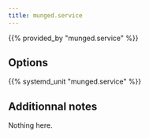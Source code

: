 ```yaml
---
title: munged.service
---
```


{{% provided_by "munged.service" %}}

## Options

{{% systemd_unit "munged.service" %}}

## Additionnal notes

Nothing here.
